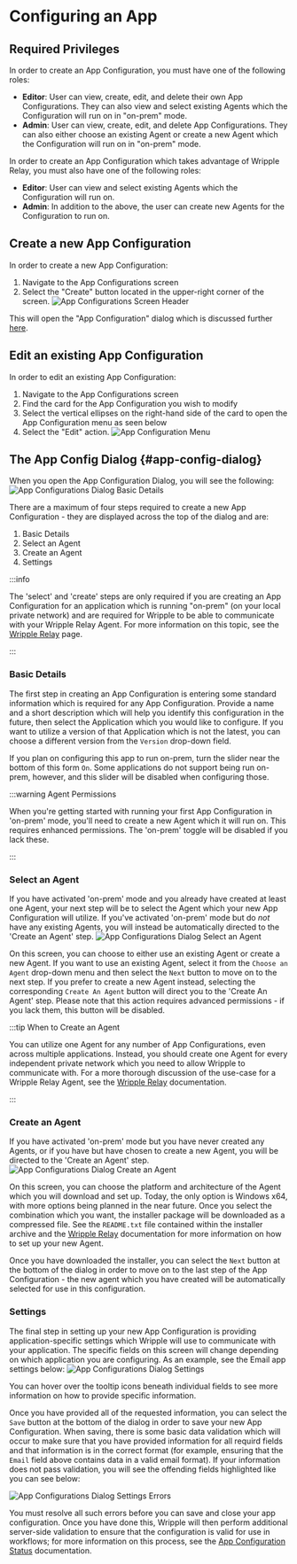 # Configuring an App
## Required Privileges
In order to create an App Configuration, you must have one of the following roles:

- **Editor**: User can view, create, edit, and delete their own App Configurations. They can also view and select existing Agents which the Configuration will run on in "on-prem" mode.
- **Admin**: User can view, create, edit, and delete App Configurations. They can also either choose an existing Agent or create a new Agent which the Configuration will run on in "on-prem" mode.

In order to create an App Configuration which takes advantage of Wripple Relay, you must also have one of the following roles:

- **Editor**: User can view and select existing Agents which the Configuration will run on.
- **Admin**: In addition to the above, the user can create new Agents for the Configuration to run on.

## Create a new App Configuration
In order to create a new App Configuration:
1. Navigate to the App Configurations screen
2. Select the "Create" button located in the upper-right corner of the screen.
![App Configurations Screen Header](../../resources/images/app-configurations/app-configs-screen-header.png "App Configurations")

This will open the "App Configuration" dialog which is discussed further [here](#app-config-dialog).

## Edit an existing App Configuration
In order to edit an existing App Configuration:
1. Navigate to the App Configurations screen
2. Find the card for the App Configuration you wish to modify
3. Select the vertical ellipses on the right-hand side of the card to open the App Configuration menu as seen below
4. Select the "Edit" action.
![App Configuration Menu](../../resources/images/app-configurations/app-configs-menu.png "App Config Menu")

## The App Config Dialog {#app-config-dialog}
When you open the App Configuration Dialog, you will see the following:
![App Configurations Dialog Basic Details](../../resources/images/app-configurations/app-configs-dialog-basic.png "App Configuration - Basic Details")

There are a maximum of four steps required to create a new App Configuration - they are displayed across the top of the dialog and are:
1. Basic Details
2. Select an Agent
3. Create an Agent
4. Settings

:::info

The 'select' and 'create' steps are only required if you are creating an App Configuration for an application which is running "on-prem" (on your local private network) and are required for Wripple to be able to communicate with your Wripple Relay Agent. For more information on this topic, see the [Wripple Relay](./relay) page.

:::

### Basic Details
The first step in creating an App Configuration is entering some standard information which is required for any App Configuration.
Provide a name and a short description which will help you identify this configuration in the future, then select the Application which you would like to configure.
If you want to utilize a version of that Application which is not the latest, you can choose a different version from the `Version` drop-down field.

If you plan on configuring this app to run on-prem, turn the slider near the bottom of this form `On`. Some applications do not support being run on-prem, however, and this slider will be disabled when configuring those.

:::warning Agent Permissions

When you're getting started with running your first App Configuration in 'on-prem' mode, you'll need to create a new Agent which it will run on. This requires enhanced permissions. The 'on-prem' toggle will be disabled if you lack these.

:::

### Select an Agent
If you have activated 'on-prem' mode and you already have created at least one Agent, your next step will be to select the Agent which your new App Configuration will utilize. If you've activated 'on-prem' mode but do *not* have any existing Agents, you will instead be automatically directed to the 'Create an Agent' step.
![App Configurations Dialog Select an Agent](../../resources/images/app-configurations/app-configs-dialog-select.png "App Configuration - Select an Agent")

On this screen, you can choose to either use an existing Agent or create a new Agent. If you want to use an existing Agent, select it from the `Choose an Agent` drop-down menu and then select the `Next` button to move on to the next step. If you prefer to create a new Agent instead, selecting the corresponding `Create An Agent` button will direct you to the 'Create An Agent' step. Please note that this action requires advanced permissions - if you lack them, this button will be disabled.

:::tip When to Create an Agent

You can utilize one Agent for any number of App Configurations, even across multiple applications. Instead, you should create one Agent for every independent private network which you need to allow Wripple to communicate with.
For a more thorough discussion of the use-case for a Wripple Relay Agent, see the [Wripple Relay](./relay) documentation.

:::

### Create an Agent
If you have activated 'on-prem' mode but you have never created any Agents, or if you have but have chosen to create a new Agent, you will be directed to the 'Create an Agent' step.
![App Configurations Dialog Create an Agent](../../resources/images/app-configurations/app-configs-dialog-create.png "App Configuration - Create an Agent")

On this screen, you can choose the platform and architecture of the Agent which you will download and set up. Today, the only option is Windows x64, with more options being planned in the near future. Once you select the combination which you want, the installer package will be downloaded as a compressed file. See the `README.txt` file contained within the installer archive and the [Wripple Relay](./relay) documentation for more information on how to set up your new Agent.

Once you have downloaded the installer, you can select the `Next` button at the bottom of the dialog in order to move on to the last step of the App Configuration - the new agent which you have created will be automatically selected for use in this configuration.

### Settings
The final step in setting up your new App Configuration is providing application-specific settings which Wripple will use to communicate with your application. 
The specific fields on this screen will change depending on which application you are configuring. As an example, see the Email app settings below:
![App Configurations Dialog Settings](../../resources/images/app-configurations/app-configs-dialog-settings.png "App Configuration - Settings")

You can hover over the tooltip icons beneath individual fields to see more information on how to provide specific information.

Once you have provided all of the requested information, you can select the `Save` button at the bottom of the dialog in order to save your new App Configuration. When saving, there is some basic data validation which will occur to make sure that you have provided information for all requird fields and that information is in the correct format (for example, ensuring that the `Email` field above contains data in a valid email format). If your information does not pass validation, you will see the offending fields highlighted like you can see below:

![App Configurations Dialog Settings Errors](../../resources/images/app-configurations/app-configs-dialog-settings-error.png "App Configuration - Settings Errors")

You must resolve all such errors before you can save and close your app configuration. Once you have done this, Wripple will then perform additional server-side validation to ensure that the configuration is valid for use in workflows; for more information on this process, see the [App Configuration Status](./intro#app-configuration-status) documentation.